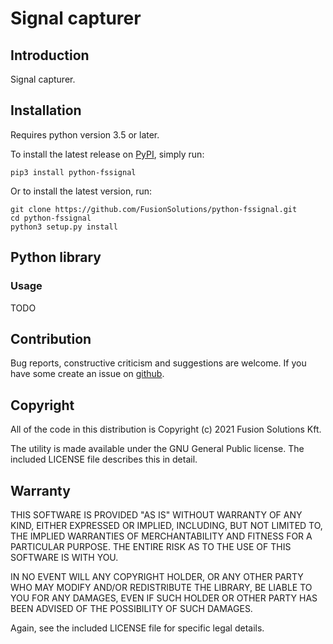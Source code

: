 # Signal capturer

## Introduction

Signal capturer.

## Installation

Requires python version 3.5 or later.

To install the latest release on [PyPI](https://pypi.org/project/python-fssignal/),
simply run:

```shell
pip3 install python-fssignal
```

Or to install the latest version, run:

```shell
git clone https://github.com/FusionSolutions/python-fssignal.git
cd python-fssignal
python3 setup.py install
```

## Python library

### Usage

TODO

## Contribution

Bug reports, constructive criticism and suggestions are welcome. If you have some create an issue on [github](https://github.com/FusionSolutions/python-fssignal/issues).

## Copyright

All of the code in this distribution is Copyright (c) 2021 Fusion Solutions Kft.

The utility is made available under the GNU General Public license. The included LICENSE file describes this in detail.

## Warranty

THIS SOFTWARE IS PROVIDED "AS IS" WITHOUT WARRANTY OF ANY KIND, EITHER EXPRESSED OR IMPLIED, INCLUDING, BUT NOT LIMITED TO, THE IMPLIED WARRANTIES OF MERCHANTABILITY AND FITNESS FOR A PARTICULAR PURPOSE. THE ENTIRE RISK AS TO THE USE OF THIS SOFTWARE IS WITH YOU.

IN NO EVENT WILL ANY COPYRIGHT HOLDER, OR ANY OTHER PARTY WHO MAY MODIFY AND/OR REDISTRIBUTE THE LIBRARY, BE LIABLE TO YOU FOR ANY DAMAGES, EVEN IF SUCH HOLDER OR OTHER PARTY HAS BEEN ADVISED OF THE POSSIBILITY OF SUCH DAMAGES.

Again, see the included LICENSE file for specific legal details.